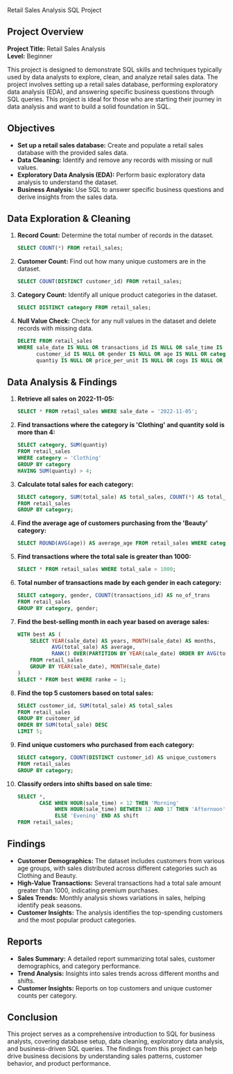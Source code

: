  Retail Sales Analysis SQL Project

## Project Overview
**Project Title:** Retail Sales Analysis  
**Level:** Beginner  

This project is designed to demonstrate SQL skills and techniques typically used by data analysts to explore, clean, and analyze retail sales data. The project involves setting up a retail sales database, performing exploratory data analysis (EDA), and answering specific business questions through SQL queries. This project is ideal for those who are starting their journey in data analysis and want to build a solid foundation in SQL.

## Objectives
- **Set up a retail sales database:** Create and populate a retail sales database with the provided sales data.
- **Data Cleaning:** Identify and remove any records with missing or null values.
- **Exploratory Data Analysis (EDA):** Perform basic exploratory data analysis to understand the dataset.
- **Business Analysis:** Use SQL to answer specific business questions and derive insights from the sales data.

## Data Exploration & Cleaning
1. **Record Count:** Determine the total number of records in the dataset.
   ```sql
   SELECT COUNT(*) FROM retail_sales;
   ```
2. **Customer Count:** Find out how many unique customers are in the dataset.
   ```sql
   SELECT COUNT(DISTINCT customer_id) FROM retail_sales;
   ```
3. **Category Count:** Identify all unique product categories in the dataset.
   ```sql
   SELECT DISTINCT category FROM retail_sales;
   ```
4. **Null Value Check:** Check for any null values in the dataset and delete records with missing data.
   ```sql
   DELETE FROM retail_sales
   WHERE sale_date IS NULL OR transactions_id IS NULL OR sale_time IS NULL OR 
         customer_id IS NULL OR gender IS NULL OR age IS NULL OR category IS NULL OR 
         quantiy IS NULL OR price_per_unit IS NULL OR cogs IS NULL OR total_sale IS NULL;
   ```

## Data Analysis & Findings
1. **Retrieve all sales on 2022-11-05:**
   ```sql
   SELECT * FROM retail_sales WHERE sale_date = '2022-11-05';
   ```
2. **Find transactions where the category is 'Clothing' and quantity sold is more than 4:**
   ```sql
   SELECT category, SUM(quantiy) 
   FROM retail_sales
   WHERE category = 'Clothing'
   GROUP BY category
   HAVING SUM(quantiy) > 4;
   ```
3. **Calculate total sales for each category:**
   ```sql
   SELECT category, SUM(total_sale) AS total_sales, COUNT(*) AS total_orders 
   FROM retail_sales 
   GROUP BY category;
   ```
4. **Find the average age of customers purchasing from the 'Beauty' category:**
   ```sql
   SELECT ROUND(AVG(age)) AS average_age FROM retail_sales WHERE category = 'Beauty';
   ```
5. **Find transactions where the total sale is greater than 1000:**
   ```sql
   SELECT * FROM retail_sales WHERE total_sale > 1000;
   ```
6. **Total number of transactions made by each gender in each category:**
   ```sql
   SELECT category, gender, COUNT(transactions_id) AS no_of_trans
   FROM retail_sales
   GROUP BY category, gender;
   ```
7. **Find the best-selling month in each year based on average sales:**
   ```sql
   WITH best AS (
       SELECT YEAR(sale_date) AS years, MONTH(sale_date) AS months, 
              AVG(total_sale) AS average, 
              RANK() OVER(PARTITION BY YEAR(sale_date) ORDER BY AVG(total_sale) DESC) AS ranke 
       FROM retail_sales
       GROUP BY YEAR(sale_date), MONTH(sale_date)
   )
   SELECT * FROM best WHERE ranke = 1;
   ```
8. **Find the top 5 customers based on total sales:**
   ```sql
   SELECT customer_id, SUM(total_sale) AS total_sales
   FROM retail_sales
   GROUP BY customer_id
   ORDER BY SUM(total_sale) DESC
   LIMIT 5;
   ```
9. **Find unique customers who purchased from each category:**
   ```sql
   SELECT category, COUNT(DISTINCT customer_id) AS unique_customers 
   FROM retail_sales 
   GROUP BY category;
   ```
10. **Classify orders into shifts based on sale time:**
    ```sql
    SELECT *,
           CASE WHEN HOUR(sale_time) < 12 THEN 'Morning' 
                WHEN HOUR(sale_time) BETWEEN 12 AND 17 THEN 'Afternoon' 
                ELSE 'Evening' END AS shift 
    FROM retail_sales;
    ```

## Findings
- **Customer Demographics:** The dataset includes customers from various age groups, with sales distributed across different categories such as Clothing and Beauty.
- **High-Value Transactions:** Several transactions had a total sale amount greater than 1000, indicating premium purchases.
- **Sales Trends:** Monthly analysis shows variations in sales, helping identify peak seasons.
- **Customer Insights:** The analysis identifies the top-spending customers and the most popular product categories.

## Reports
- **Sales Summary:** A detailed report summarizing total sales, customer demographics, and category performance.
- **Trend Analysis:** Insights into sales trends across different months and shifts.
- **Customer Insights:** Reports on top customers and unique customer counts per category.

## Conclusion
This project serves as a comprehensive introduction to SQL for business analysts, covering database setup, data cleaning, exploratory data analysis, and business-driven SQL queries. The findings from this project can help drive business decisions by understanding sales patterns, customer behavior, and product performance.

